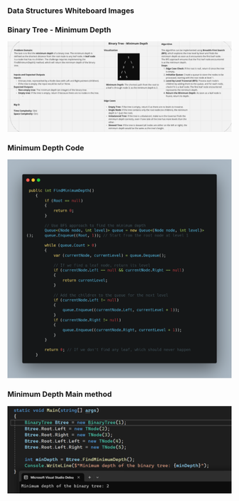 ### Data Structures Whiteboard Images

### Binary Tree - Minimum Depth

![Minimum Depth Whiteboard](assets/FindMinimumDepth-wb.png)
### Minimum Depth Code
![BT](assets/FindMinimumDepth.png)

### Minimum Depth Main method
![BT-main](assets/FindMinimumDepth-main.png)

